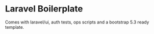# Laravel Boilerplate

Comes with laravel/ui, auth tests, ops scripts and a bootstrap 5.3 ready template.
